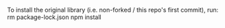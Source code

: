 To install the original library (i.e. non-forked / this repo's first commit), run:
    rm package-lock.json
    npm install

      
